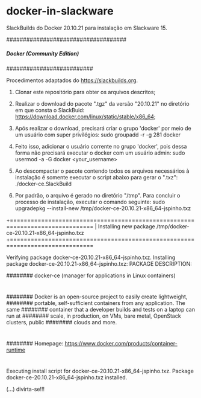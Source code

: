 # docker-in-slackware
SlackBuilds do Docker 20.10.21 para instalação em Slackware 15.

####################################
##### Docker (Community Edition)
##########################

Procedimentos adaptados do <https://slackbuilds.org>.

1. Clonar este repositório para obter os arquivos descritos;

2. Realizar o download do pacote ".tgz" da versão "20.10.21" no diretório em que consta o SlackBuid: <https://download.docker.com/linux/static/stable/x86_64>;

3. Após realizar o download, precisará criar o grupo 'docker' por meio de um usuário com super privilégios: sudo groupadd -r -g 281 docker

4. Feito isso, adicionar o usuário corrente no grupo 'docker', pois dessa forma não precisará executar o docker com um usuário admin: sudo usermod -a -G docker <your_username>

5. Ao descompactar o pacote contendo todos os arquivos necessários à instalação é somente executar o script abaixo para gerar o ".txz": ./docker-ce.SlackBuild

6. Por padrão, o arquivo é gerado no diretório "/tmp". Para concluir o processo de instalação, executar o comando seguinte: sudo upgradepkg --install-new /tmp/docker-ce-20.10.21-x86_64-jspinho.txz

+==============================================================================
| Installing new package /tmp/docker-ce-20.10.21-x86_64-jspinho.txz
+==============================================================================

Verifying package docker-ce-20.10.21-x86_64-jspinho.txz.
Installing package docker-ce-20.10.21-x86_64-jspinho.txz:
PACKAGE DESCRIPTION:

######## docker-ce (manager for applications in Linux containers)
#
######## Docker is an open-source project to easily create lightweight,
######## portable, self-sufficient containers from any application.  The same
######## container that a developer builds and tests on a laptop can run at
######## scale, in production, on VMs, bare metal, OpenStack clusters, public
######## clouds and more.
#
######## Homepage: https://www.docker.com/products/container-runtime
#
Executing install script for docker-ce-20.10.21-x86_64-jspinho.txz.
Package docker-ce-20.10.21-x86_64-jspinho.txz installed.

(...) divirta-se!!!
